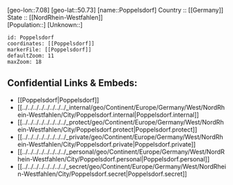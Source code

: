 ﻿---
location: [50.73,7.08] 
mapzoom: [7,12] 
mapmarker: city 
type: City
tags:
- geo/City


SpocWebEntityId: 33458
isDeleted: false
confidential: public

---
[geo-lon::7.08] 
[geo-lat::50.73] 
[name::Poppelsdorf] 
Country :: [[Germany]]  
State :: [[NordRhein-Westfahlen]]  
[Population::] 
[Unknown::] 


```leaflet
id: Poppelsdorf
coordinates: [[Poppelsdorf]] 
markerFile: [[Poppelsdorf]] 
defaultZoom: 11 
maxZoom: 18
```


## Confidential Links & Embeds: 
- [[Poppelsdorf|Poppelsdorf]]  
- [[../../../../../../../../_internal/geo/Continent/Europe/Germany/West/NordRhein-Westfahlen/City/Poppelsdorf.internal|Poppelsdorf.internal]] 
- [[../../../../../../../../_protect/geo/Continent/Europe/Germany/West/NordRhein-Westfahlen/City/Poppelsdorf.protect|Poppelsdorf.protect]] 
- [[../../../../../../../../_private/geo/Continent/Europe/Germany/West/NordRhein-Westfahlen/City/Poppelsdorf.private|Poppelsdorf.private]] 
- [[../../../../../../../../_personal/geo/Continent/Europe/Germany/West/NordRhein-Westfahlen/City/Poppelsdorf.personal|Poppelsdorf.personal]] 
- [[../../../../../../../../_secret/geo/Continent/Europe/Germany/West/NordRhein-Westfahlen/City/Poppelsdorf.secret|Poppelsdorf.secret]] 
